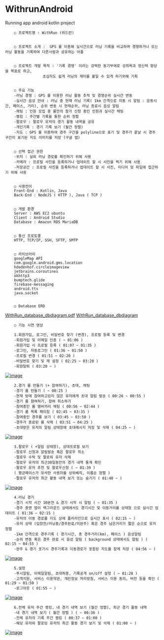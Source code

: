 # WithrunAndroid
Running app android kotlin project


		○ 프로젝트명 : WithRun (위드런)


		○ 프로젝트 소개 :  GPS 를 이용해 실시간으로 러닝 기록을 비교하며 경쟁하거나 또는 러닝 활동을 기록하여 다른사람과 공유하는 어플


		○ 프로젝트 개발 목적 : '기록 경쟁' 이라는 강력한 동기부여로 성취욕과 정신력 향상을 목표로 하고, 
				     초심자도 쉽게 러닝의 재미를 붙일 수 있게 하기위해 기획


		○ 주요 기능
		-러닝 경쟁 : GPS 를 이용한 러닝 활동 추적 및 경쟁순위 실시간 변동
		-실시간 음성 안내 : 러닝 중 현재 러닝 기록( 1km 간격으로 이동 시 알림 : 운동시간, 페이스, 거리), 순위 변동 시 현재순위, 러닝 종료시 음성 알림
		-채팅 : 인원 모집 중 룸안의 참가 신청 중인 인원과 실시간 채팅
		-랭킹 : 주간별 기록을 통한 순위 정렬
		-팔로우 : 팔로우 유저의 경기 활동 내역을 공유
		-개인기록 : 경기 기록 보기 (월간 정렬) 
		-지도 : GPS 를 이용하여 경주 구간을 polyline으로 표기 및 경주가 끝날 시 경주 구간이 표기된 지도 이미지를 저장 (구글 맵)


		○ 선택 접근 권한
		-위치 : 실외 러닝 경로를 확인하기 위해 사용
		-카메라 : 프로필 사진을 등록하거나 업데이트 할 시 사진을 찍기 위해 사용
		-저장공간 : 프로필 사진을 등록하거나 업데이트 할 시 사진, 미디어 및 파일에 접근하기 위해 사용
		
		
		○ 사용언어
		Front-End : Kotlin, Java
		Back-End : NodeJS ( HTTP ), Java ( TCP )
		
    
		○ 개발 환경
		Server : AWS EC2 ubuntu
		Client : Android Studio
		Database : Amazon RDS MariaDB
		
    
		○ 통신 프로토콜
		HTTP, TCP/IP, SSH, SFTP, SMTP
		
		
		○ 라이브러리
		googleMap API
		com.google.android.gms.location
		hdodenhof.circleimageview
		jetbrains.coroutines
		okhttp3
		bumptech.glide
		firebase-messaging
		android.tts
		java.socket 
		
    
		○ Database ERD
[WithRun_database_dbdiagram.pdf](https://github.com/Kimanna/WithrunAndroid/files/6933277/WithRun_database_dbdiagram.pdf)
[WithRun_database_dbdiagram](https://github.com/Kimanna/WithrunAndroid/files/6933277/WithRun_database_dbdiagram.png)

		
				
		○ 기능 시연 영상
		
		1.회원가입, 로그인, 비밀번호 찾기 (변경), 프로필 등록 및 변경
		-회원가입 및 이메일 인증 ( ~ 01:06 )
		-회원가입 시 프로필 등록 ( 01:07 ~ 01:35 )
		-로그인, 자동로그인 ( 01:36 ~ 01:50 )
		-프로필 변경 ( 01:51 ~ 02:20 )
		-비밀번호 찾기 및 재 설정 ( 02:25 ~ 03:20 ) 
		-회원탈퇴 ( 03:20 ~ )
		
[![image](https://user-images.githubusercontent.com/69760221/128225957-3cc326a9-afdb-4d1e-bce0-84c492acbddb.png)](https://youtu.be/bzdoSOX4IIQ)


		2.경기 룸 만들기 (+ 참여하기), 초대, 채팅
		-경기 룸 만들기 ( ~ 00:25 )
		-현재 방에 참여하고있지 않은 유저에게 초대 알림 발송 ( 00:26 ~ 00:55 )
		-경기 룸 참여하기, 참여 취소하기 
		-참여중인 룸 멤버끼리 채팅 ( 00:56 ~ 02:44 )
		-경기 룸 목록 페이징 ( 02:45 ~ 03:35 )
		-참여중인 경주룸 보기 ( 03:45 ~ 03:50 )
		-경주가 종료된 룸 삭제 ( 03:51 ~ 04:25 )
		-초대받은 유저의 알림 상태창에 초대메시지 저장 및 삭제 ( 04:25 ~ )
		
[![image](https://user-images.githubusercontent.com/69760221/128225973-90220ae2-4122-41e0-8d32-42ba9683b091.png)](https://youtu.be/5gzkIHLfPmE)


		3.팔로우 ( +알림 상태창), 상대프로필 보기
		-팔로우 신청과 알림발송 혹은 팔로우 취소 
		-팔로우 수락 및 팔로워 유저 삭제
		-팔로우 유저의 최근30일동안의 경기 내역 통계 확인 
		-팔로우 유저 추천 및 팔로우신청 ( ~ 01:39 )
		( 평균페이스가 유사한 사용자를 상위배치, 이름순 정렬 )
		-팔로우 유저의 최근 활동 내역 보기 또는 숨기기 ( 01:40 ~ )
		

[![image](https://user-images.githubusercontent.com/69760221/128225981-826d035a-ff66-42c9-9821-56e1cf0bbc9d.png)](https://youtu.be/k3w7VbHYL-U)


		4.러닝 경기
		-경기 시작 시간 10분전 & 경기 시작 시 알림 ( ~ 01:35 )
		-경주 중엔 앱이 백그라운드 상태에서도 경기시간 및 이동거리를 상태창 으로 실시간 업데이트 ( 01:36 ~ 02:15 )
		-유저의 이동 경로를 지도 상에 폴리라인으로 실시간 표시 ( 02:15 ~ )
		-유저 상태 (입장전/러닝중/경주완료/미완주) 혹은 경주 남은거리가 짧은 순으로 유저 정렬
		-1km 간격으로 경주기록 ( 경기시간, 총 경주거리(km), 페이스 ) 음성알림
		-순위 변동 혹은 경주 완료 시 음성 알림 ( background 상태에서도 알림 ) ( 02:15 ~ 04:55 ) 
		-완주 & 경기 포기시 경주기록과 이동경로가 포함된 지도를 함께 저장 ( 04:56 ~ )
		

[![image](https://user-images.githubusercontent.com/69760221/128225987-9a3b3483-7336-424d-9db7-ae3c955a9fe7.png)](https://youtu.be/qOEmoMySWUc)


		5.설정
		-푸시알림, 이메일알림, 초대허용, 기록공개 on/off 설정 ( ~ 01:28 )
		-고객지원, 서비스 이용약관, 개인정보 처리방침, 서비스 이용 동의, 버전 등을 확인 ( 01:29 ~ 01:50 )
		-로그아웃 ( 01:55 ~ )
	

[![image](https://user-images.githubusercontent.com/69760221/128225993-c1da2f46-6c5d-404d-9bbb-efdff0a2e6d1.png)](https://youtu.be/JFmGLzSQyCE)


		6.전체 유저 주간 랭킹, 내 경기 내역 보기 (월간 정렬), 최근 경기 활동 내역  
		-내 경기 내역 보기 ( 월간 정렬 ) ( ~ 00:36 )
		-전체 유저의 기록 주간 랭킹 ( 00:37 ~ 01:00 )
		-해당 유저와 팔로잉 유저의 최근 활동 경기 보기 및 삭제 ( 01:00 ~ )


[![image](https://user-images.githubusercontent.com/69760221/128226006-9d2bf9b8-e080-4bce-a48a-82ff9d9337fc.png)](https://youtu.be/R7EMEKn2pZs)
